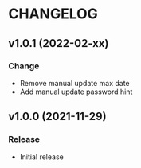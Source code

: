 # CHANGELOG

## v1.0.1 (2022-02-xx)
### Change
* Remove manual update max date
* Add manual update password hint

## v1.0.0 (2021-11-29)
### Release
* Initial release
